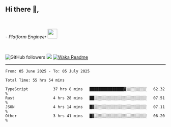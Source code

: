 <h2>Hi there  👋,</h2> </br>

<p><em>- Platform Engineer <img src="https://media.giphy.com/media/WUlplcMpOCEmTGBtBW/giphy.gif" width="30"> 
</em></p></br>


<!--[![Linkedin: prandogabriel](https://img.shields.io/badge/-prandogabriel-blue?style=flat-square&logo=Linkedin&logoColor=white&link=https://www.linkedin.com/in/prandogabriel/)](https://www.linkedin.com/in/prandogabriel)-->
![GitHub followers](https://img.shields.io/github/followers/prandogabriel?label=Follow&style=social)
![](https://komarev.com/ghpvc/?username=prandogabriel)
[![Waka Readme](https://github.com/prandogabriel/prandogabriel/actions/workflows/update-stats.yml.yml/badge.svg)](https://github.com/prandogabriel/prandogabriel/actions/workflows/update-stats.yml.yml)

---

<!--START_SECTION:waka-->

```golang
From: 05 June 2025 - To: 05 July 2025

Total Time: 55 hrs 54 mins

TypeScript           37 hrs 8 mins   ███████████████▓░░░░░░░░░   62.32 %
Rust                 4 hrs 28 mins   ██░░░░░░░░░░░░░░░░░░░░░░░   07.51 %
JSON                 4 hrs 14 mins   █▓░░░░░░░░░░░░░░░░░░░░░░░   07.11 %
Other                3 hrs 41 mins   █▓░░░░░░░░░░░░░░░░░░░░░░░   06.20 %
```

<!--END_SECTION:waka-->
